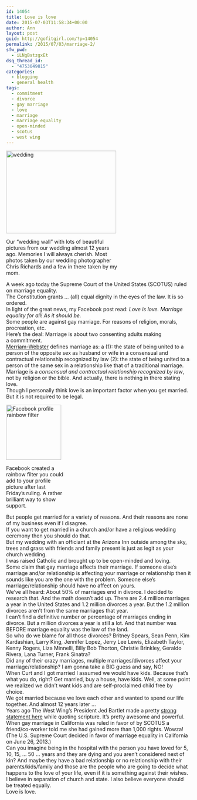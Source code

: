 ```yaml
---
id: 14054
title: Love is love
date: 2015-07-03T11:58:34+00:00
author: Ann
layout: post
guid: http://gofitgirl.com/?p=14054
permalink: /2015/07/03/marriage-2/
sfw_pwd:
  - iLNgBstzgxEt
dsq_thread_id:
  - "4753049815"
categories:
  - blogging
  - general health
tags:
  - commitment
  - divorce
  - gay marriage
  - love
  - marriage
  - marriage equality
  - open-minded
  - scotus
  - west wing
---
```

<div id="attachment_14061" style="width: 310px" class="wp-caption alignleft">
  <a href="http://gofitgirl.com/2015/07/marriage-2/img_6881/" rel="attachment wp-att-14061"><img class="size-medium wp-image-14061" src="http://gofitgirl.com/wp-content/uploads/2015/07/IMG_6881-300x225.jpg" alt="wedding" width="300" height="225" /></a>
  
  <p class="wp-caption-text">
    Our &#8220;wedding wall&#8221; with lots of beautiful pictures from our wedding almost 12 years ago. Memories I will always cherish. Most photos taken by our wedding photographer Chris Richards and a few in there taken by my mom.
  </p>
</div>

  
A week ago today the Supreme Court of the United States (SCOTUS) ruled on marriage equality.  
The Constitution grants &#8230; (all) equal dignity in the eyes of the law. It is so ordered.  
In light of the great news, my Facebook post read: _Love is love. Marriage equality for all! As it should be._  
Some people are against gay marriage. For reasons of religion, morals, procreation, etc.  
Here&#8217;s the deal: Marriage is about two consenting adults making a commitment.  
[Merriam-Webster](http://www.merriam-webster.com/dictionary/marriage) defines marriage as: <span class="ssens"><span class="sn">a </span><span class="ssn">(1): </span>the state of being united to a person of the opposite sex as husband or wife in a consensual and contractual relationship recognized by law </span><span class="ssens"><span class="ssn">(2): </span>the state of being united to a person of the same sex in a relationship like that of a traditional marriage.</span>  
Marriage is a _consensual and contractual relationship recognized by law_, not by religion or the bible. And actually, there is nothing in there stating love.  
Though I personally think love is an important factor when you get married. But it is not required to be legal.  


<div id="attachment_14065" style="width: 160px" class="wp-caption alignright">
  <a href="http://gofitgirl.com/2015/07/marriage-2/11200768_10152832977881574_4199725955828301793_n/" rel="attachment wp-att-14065"><img class="size-thumbnail wp-image-14065" src="http://gofitgirl.com/wp-content/uploads/2015/07/11200768_10152832977881574_4199725955828301793_n-150x150.jpg" alt="Facebook profile rainbow filter" width="150" height="150" /></a>
  
  <p class="wp-caption-text">
    Facebook created a rainbow filter you could add to your profile picture after last Friday&#8217;s ruling. A rather brilliant way to show support.
  </p>
</div>

  
But people get married for a variety of reasons. And their reasons are none of my business even if I disagree.  
If you want to get married in a church and/or have a religious wedding ceremony then you should do that.  
But my wedding with an officiant at the Arizona Inn outside among the sky, trees and grass with friends and family present is just as legit as your church wedding.  
I was raised Catholic and brought up to be open-minded and loving.  
Some claim that gay marriage affects their marriage. If someone else&#8217;s marriage and/or relationship is affecting your marriage or relationship then it sounds like you are the one with the problem. Someone else&#8217;s marriage/relationship should have no affect on yours.  
We&#8217;ve all heard: About 50% of marriages end in divorce. I decided to research that. And the math doesn&#8217;t add up. There are 2.4 million marriages a year in the United States and 1.2 million divorces a year. But the 1.2 million divorces aren&#8217;t from the same marriages that year.  
I can&#8217;t find a definitive number or percentage of marriages ending in divorce. But a million divorces a year is still a lot. And that number was BEFORE marriage equality was the law of the land.  
So who do we blame for all those divorces? Britney Spears, Sean Penn, Kim Kardashian, Larry King, Jennifer Lopez, Jerry Lee Lewis, Elizabeth Taylor, Kenny Rogers, Liza Minnelli, Billy Bob Thorton, Christie Brinkley, Geraldo Rivera, Lana Turner, Frank Sinatra?  
Did any of their crazy marriages, multiple marriages/divorces affect your marriage/relationship? I am gonna take a BIG guess and say, NO!  
When Curt and I got married I assumed we would have kids. Because that&#8217;s what you do, right? Get married, buy a house, have kids. Well, at some point we realized we didn&#8217;t want kids and are self-proclaimed child free by choice.  
We got married because we love each other and wanted to spend our life together. And almost 12 years later &#8230;  
Years ago The West Wing&#8217;s President Jed Bartlet made a pretty [strong statement here](https://www.youtube.com/watch?v=jYaewOBGybw) while quoting scripture. It&#8217;s pretty awesome and powerful.  
When gay marriage in California was ruled in favor of by SCOTUS a friend/co-worker told me she had gained more than 1,000 rights. Wowza! (The U.S. Supreme Court decided in favor of marriage equality in California on June 26, 2013.)  
Can you imagine being in the hospital with the person you have loved for 5, 10, 15, &#8230; 50 &#8230; years and they are dying and you aren&#8217;t considered next of kin? And maybe they have a bad relationship or no relationship with their parents/kids/family and those are the people who are going to decide what happens to the love of your life, even if it is something against their wishes.  
I believe in separation of church and state. I also believe everyone should be treated equally.  
Love is love.